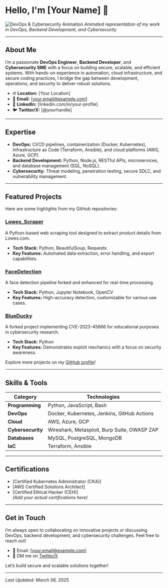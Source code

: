 # Hello, I'm [Your Name] 👋

![DevOps & Cybersecurity Animation](https://via.placeholder.com/600x200.gif?text=DevOps+and+Cybersecurity+in+Action)
*Animated representation of my work in DevOps, Backend Development, and Cybersecurity*

---

## About Me

I’m a passionate **DevOps Engineer**, **Backend Developer**, and **Cybersecurity SME** with a focus on building secure, scalable, and efficient systems. With hands-on experience in automation, cloud infrastructure, and secure coding practices, I bridge the gap between development, operations, and security to deliver robust solutions.

- 🌐 **Location:** [Your Location]  
- 📧 **Email:** [your.email@example.com]  
- 🔗 **LinkedIn:** [linkedin.com/in/your-profile]  
- 🐦 **Twitter/X:** [@yourhandle]  

---

## Expertise

- **DevOps:** CI/CD pipelines, containerization (Docker, Kubernetes), Infrastructure as Code (Terraform, Ansible), and cloud platforms (AWS, Azure, GCP).  
- **Backend Development:** Python, Node.js, RESTful APIs, microservices, and database management (SQL, NoSQL).  
- **Cybersecurity:** Threat modeling, penetration testing, secure SDLC, and vulnerability management.  

---

## Featured Projects

Here are some highlights from my GitHub repositories:

### [Lowes_Scraper](https://github.com/Codex-v/Lowes_Scraper)
A Python-based web scraping tool designed to extract product details from Lowes.com.  
- **Tech Stack:** Python, BeautifulSoup, Requests  
- **Key Features:** Automated data extraction, error handling, and export capabilities.

### [FaceDetection](https://github.com/Codex-v/FaceDetection)
A face detection pipeline forked and enhanced for real-time processing.  
- **Tech Stack:** Python, Jupyter Notebook, OpenCV  
- **Key Features:** High-accuracy detection, customizable for various use cases.

### [BlueDucky](https://github.com/Codex-v/BlueDucky)
A forked project implementing CVE-2023-45866 for educational purposes in cybersecurity research.  
- **Tech Stack:** Python  
- **Key Features:** Demonstrates exploit mechanics with a focus on security awareness.

Explore more projects on my [GitHub profile](https://github.com/Codex-v)!

---

## Skills & Tools

| **Category**         | **Technologies**                              |
|-----------------------|-----------------------------------------------|
| **Programming**      | Python, JavaScript, Bash                     |
| **DevOps**           | Docker, Kubernetes, Jenkins, GitHub Actions  |
| **Cloud**            | AWS, Azure, GCP                              |
| **Cybersecurity**    | Wireshark, Metasploit, Burp Suite, OWASP ZAP |
| **Databases**        | MySQL, PostgreSQL, MongoDB                   |
| **IaC**              | Terraform, Ansible                           |

---

## Certifications

- [Certified Kubernetes Administrator (CKA)]  
- [AWS Certified Solutions Architect]  
- [Certified Ethical Hacker (CEH)]  
*(Add your actual certifications here)*

---

## Get in Touch

I’m always open to collaborating on innovative projects or discussing DevOps, backend development, and cybersecurity challenges. Feel free to reach out!

- 📩 Email: [your.email@example.com]  
- 💬 DM me on [Twitter/X](https://twitter.com/yourhandle)  

Let’s build secure and scalable solutions together!

---

*Last Updated: March 06, 2025*

